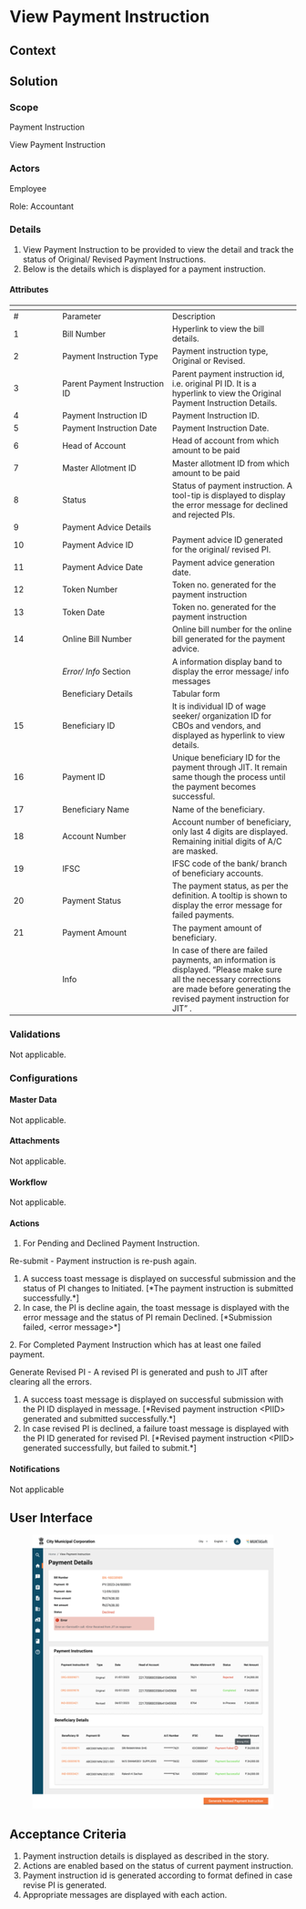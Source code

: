 # View Payment Instruction

## Context

## Solution <a href="#solution" id="solution"></a>

### Scope <a href="#scope" id="scope"></a>

Payment Instruction

View Payment Instruction

### Actors <a href="#actors" id="actors"></a>

Employee

Role: Accountant

### Details <a href="#details" id="details"></a>

1. View Payment Instruction to be provided to view the detail and track the status of Original/ Revised Payment Instructions.
2. Below is the details which is displayed for a payment instruction.

#### Attributes

<table data-header-hidden><thead><tr><th width="71.66666666666666"></th><th width="179"></th><th></th></tr></thead><tbody><tr><td>#</td><td>Parameter</td><td>Description</td></tr><tr><td>1</td><td>Bill Number</td><td>Hyperlink to view the bill details.</td></tr><tr><td>2</td><td>Payment Instruction Type</td><td>Payment instruction type, Original or Revised.</td></tr><tr><td>3</td><td>Parent Payment Instruction ID</td><td>Parent payment instruction id, i.e. original PI ID. It is a hyperlink to view the Original Payment Instruction Details.</td></tr><tr><td>4</td><td>Payment Instruction ID</td><td>Payment Instruction ID.</td></tr><tr><td>5</td><td>Payment Instruction Date</td><td>Payment Instruction Date.</td></tr><tr><td>6</td><td>Head of Account</td><td>Head of account from which amount to be paid</td></tr><tr><td>7</td><td>Master Allotment ID</td><td>Master allotment ID from which amount to be paid</td></tr><tr><td>8</td><td>Status</td><td>Status of payment instruction. A tool-tip is displayed to display the error message for declined and rejected PIs.</td></tr><tr><td>9</td><td>Payment Advice Details</td><td> </td></tr><tr><td>10</td><td>Payment Advice ID</td><td>Payment advice ID generated for the original/ revised PI.</td></tr><tr><td>11</td><td>Payment Advice Date</td><td>Payment advice generation date.</td></tr><tr><td>12</td><td>Token Number</td><td>Token no. generated for the payment instruction</td></tr><tr><td>13</td><td>Token Date</td><td>Token no. generated for the payment instruction</td></tr><tr><td>14</td><td>Online Bill Number</td><td>Online bill number for the online bill generated for the payment advice.</td></tr><tr><td> </td><td><em>Error/ Info</em> Section</td><td>A information display band to display the error message/ info messages</td></tr><tr><td> </td><td>Beneficiary Details</td><td>Tabular form</td></tr><tr><td>15</td><td>Beneficiary ID</td><td>It is individual ID of wage seeker/ organization ID for CBOs and vendors, and displayed as hyperlink to view details.</td></tr><tr><td>16</td><td>Payment ID</td><td>Unique beneficiary ID for the payment through JIT. It remain same though the process until the payment becomes successful.</td></tr><tr><td>17</td><td>Beneficiary Name</td><td>Name of the beneficiary.</td></tr><tr><td>18</td><td>Account Number</td><td>Account number of beneficiary, only last 4 digits are displayed. Remaining initial digits of A/C are masked.</td></tr><tr><td>19</td><td>IFSC</td><td>IFSC code of the bank/ branch of beneficiary accounts.</td></tr><tr><td>20</td><td>Payment Status</td><td>The payment status, as per the definition. A tooltip is shown to display the error message for failed payments.</td></tr><tr><td>21</td><td>Payment Amount</td><td>The payment amount of beneficiary.</td></tr><tr><td> </td><td>Info</td><td>In case of there are failed payments, an information is displayed. “Please make sure all the necessary corrections are made before generating the revised payment instruction for JIT” .</td></tr></tbody></table>

### Validations <a href="#validations" id="validations"></a>

Not applicable.

### Configurations <a href="#configurations" id="configurations"></a>

#### Master Data <a href="#masterdata" id="masterdata"></a>

Not applicable.

#### Attachments <a href="#attachments" id="attachments"></a>

Not applicable.

#### Workflow <a href="#workflow" id="workflow"></a>

Not applicable.

#### Actions <a href="#actions" id="actions"></a>

1. For Pending and Declined Payment Instruction.

Re-submit - Payment instruction is re-push again.

1. A success toast message is displayed on successful submission and the status of PI changes to Initiated. \[\*The payment instruction is submitted successfully.\*]
2. In case, the PI is decline again, the toast message is displayed with the error message and the status of PI remain Declined. \[\*Submission failed, \<error message>\*]

2\. For Completed Payment Instruction which has at least one failed payment.

Generate Revised PI - A revised PI is generated and push to JIT after clearing all the errors.

1. A success toast message is displayed on successful submission with the PI ID displayed in message. \[\*Revised payment instruction \<PIID> generated and submitted successfully.\*]
2. In case revised PI is declined, a failure toast message is displayed with the PI ID generated for revised PI. \[\*Revised payment instruction \<PIID> generated successfully, but failed to submit.\*]

#### Notifications <a href="#notifications" id="notifications"></a>

Not applicable

## User Interface <a href="#userinterface" id="userinterface"></a>

<figure><img src="../../../../../../.gitbook/assets/View PI.png" alt=""><figcaption></figcaption></figure>

## Acceptance Criteria <a href="#acceptancecriteria" id="acceptancecriteria"></a>

1. Payment instruction details is displayed as described in the story.
2. Actions are enabled based on the status of current payment instruction.
3. Payment instruction id is generated according to format defined in case revise PI is generated.
4. Appropriate messages are displayed with each action.
